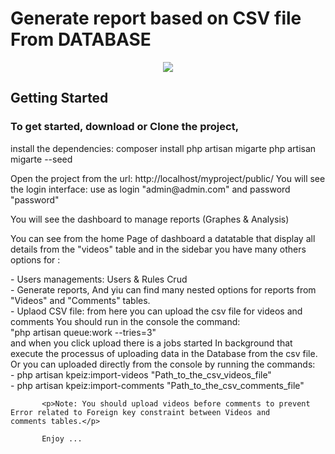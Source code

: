 # Generate report based on CSV file From DATABASE  

<p align="center"><img src="https://laravel.com/assets/img/components/logo-laravel.svg"></p>

## Getting Started

<h3>To get started, download or Clone the project,</h3>
<p>
    install the dependencies:
    composer install
    php artisan migarte
    php artisan migarte --seed
</p>
<p>
Open the project from the url:
    http://localhost/myproject/public/
        You will see the login interface:
        use as login "admin@admin.com" and password "password"
</p>        

<p>You will see the dashboard to manage reports (Graphes & Analysis)</p>
<p> 
 You can see from the home Page of dashboard a datatable that display all details from the "videos" table
 and in the sidebar you have many others options for :</p>
        - Users managements: Users & Rules Crud<br>
        - Generate reports, And yiu can find many nested options for reports from "Videos" and "Comments" tables.<br>
        - Uplaod CSV file: from here you can upload the csv file for videos and comments You should run in the console the command:<br>
            "php artisan queue:work --tries=3"<br>
            and when you click upload there is a jobs started In background that execute the processus of uploading data in the                       Database from the csv file.<br>
            Or you can uploaded directly from the console by running the commands:<br>
                - php artisan kpeiz:import-videos "Path_to_the_csv_videos_file"<br>
                - php artisan kpeiz:import-comments "Path_to_the_csv_comments_file"<br>

           <p>Note: You should upload videos before comments to prevent Error related to Foreign key constraint between Videos and                     comments tables.</p>
           
           Enjoy ... 
